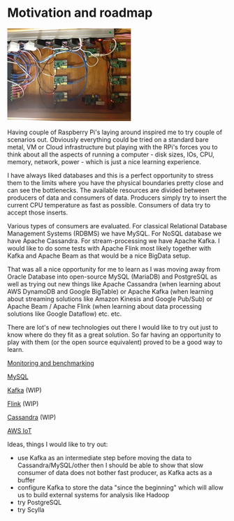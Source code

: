 # Motivation and roadmap

![RaspPi](../images/temp17.jpg)

Having couple of Raspberry Pi's laying around inspired me to try couple of scenarios out. Obviously everything could be tried on a standard bare metal, VM or Cloud infrastructure but playing with the RPi's forces you to think about all the aspects of running a computer - disk sizes, IOs, CPU, memory, network, power - which is just a nice learning experience.

I have always liked databases and this is a perfect opportunity to stress them to the limits where you have the physical boundaries pretty close and can see the bottlenecks. The available resources are divided between producers of data and consumers of data. Producers simply try to insert the current CPU temperature as fast as possible. Consumers of data try to accept those inserts. 

Various types of consumers are evaluated. For classical Relational Database Management Systems (RDBMS) we have MySQL. For NoSQL database we have Apache Cassandra. For stream-processing we have Apache Kafka. I would like to do some tests with Apache Flink most likely together with Kafka and Apache Beam as that would be a nice BigData setup.

That was all a nice opportunity for me to learn as I was moving away from Oracle Database into open-source MySQL (MariaDB) and PostgreSQL as well as trying out new things like Apache Cassandra (when learning about AWS DynamoDB and Google BigTable) or Apache Kafka (when learning about streaming solutions like Amazon Kinesis and Google Pub/Sub) or Apache Beam / Apache Flink (when learning about data processing solutions like Google Dataflow) etc. etc.

There are lot's of new technologies out there I would like to try out just to know where do they fit as a great solution. So far having an opportunity to play with them (or the open source equivalent) proved to be a good way to learn. 

[Monitoring and benchmarking](monitoring.md)

[MySQL](mysql.md)

[Kafka](kafka.md) (WIP)

[Flink](flink.md) (WIP)

[Cassandra](cassandra.md) (WIP)

[AWS IoT](aws_iot.md)


Ideas, things I would like to try out:
- use Kafka as an intermediate step before moving the data to Cassandra/MySQL/other then I should be able to show that slow consumer of data does not bother fast producer, as Kafka acts as a buffer
- configure Kafka to store the data "since the beginning" which will allow us to build external systems for analysis like Hadoop
- try PostgreSQL
- try Scylla
